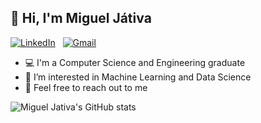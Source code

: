 ## 👋 Hi, I'm Miguel Játiva
<a href="https://www.linkedin.com/in/miguel-enrique-jativa-jimenez/?locale=en_US"><img alt="LinkedIn" src="https://img.shields.io/badge/linkedin%20-%230077B5.svg?&style=flat&logo=linkedin&logoColor=white"/></a> &nbsp;
<a href="mailto:migueljativa4@gmail.com"><img alt="Gmail" src="https://img.shields.io/badge/Gmail-D14836?style=flat&logo=gmail&logoColor=white" /></a> &nbsp;


- :computer: I'm a Computer Science and Engineering graduate 
- 👀 I’m interested in Machine Learning and Data Science
- 💬 Feel free to reach out to me 

![Miguel Jativa's GitHub stats](https://github-readme-stats.vercel.app/api?username=bishetheanswer&count_private=true&theme=radical)


<!--- 
- 🌱 I’m currently learning ...
- 💞️ I’m looking to collaborate on ...
---!>
<!---
bishetheanswer/bishetheanswer is a ✨ special ✨ repository because its `README.md` (this file) appears on your GitHub profile.
You can click the Preview link to take a look at your changes.
--->
